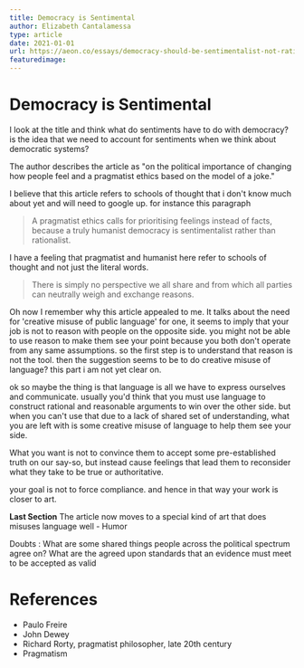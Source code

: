 ```yaml
---
title: Democracy is Sentimental
author: Elizabeth Cantalamessa
type: article
date: 2021-01-01
url: https://aeon.co/essays/democracy-should-be-sentimentalist-not-rationalist
featuredimage:
---
```


# Democracy is Sentimental

I look at the title and think what do sentiments have to do with democracy?
is the idea that we need to account for sentiments when we think about democratic systems?

The author describes the article as "on the political importance of changing how people feel and a pragmatist ethics based on the model of a joke."

I believe that this article refers to schools of thought that i don't know much about yet and will need to google up.
for instance this paragraph

> A pragmatist ethics calls for prioritising feelings instead of facts, because a truly humanist democracy is sentimentalist rather than rationalist.

I have a feeling that pragmatist and humanist here refer to schools of thought and not just the literal words.

> There is simply no perspective we all share and from which all parties can neutrally weigh and exchange reasons.

Oh now I remember why this article appealed to me. It talks about the need for 'creative misuse of public language'
for one, it seems to imply that your job is not to reason with people on the opposite side. you might not be able to use reason to make them see your point because you both don't operate from any same assumptions. so the first step is to understand that reason is not the tool.
then the suggestion seems to be to do creative misuse of language? this part i am not yet clear on.

ok so maybe the thing is that language is all we have to express ourselves and communicate. usually you'd think that you must use language to construct rational and reasonable arguments to win over the other side. but when you can't use that due to a lack of shared set of understanding, what you are left with is some creative misuse of language to help them see your side.

What you want is not to convince them to accept some pre-established truth on our say-so, but instead cause feelings that lead them to reconsider what they take to be true or authoritative.

your goal is not to force compliance. and hence in that way your work is closer to art.

**Last Section**
The article now moves to a special kind of art that does misuses language well - Humor

Doubts :
What are some shared things people across the political spectrum agree on?
What are the agreed upon standards that an evidence must meet to be accepted as valid

# References

- Paulo Freire
- John Dewey
- Richard Rorty, pragmatist philosopher, late 20th century
- Pragmatism
